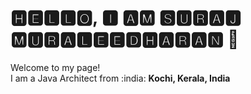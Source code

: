<h1> 🅷🅴🅻🅻🅾, 🅸 🅰🅼 🆂🆄🆁🅰🅹 🅼🆄🆁🅰🅻🅴🅴🅳🅷🅰🆁🅰🅽 👋 </h1>
<p>Welcome to my page! </br> I am a Java Architect from :india: <b>Kochi, Kerala, India</b></p>
<!--
**surajcm/surajcm** is a ✨ _special_ ✨ repository because its `README.md` (this file) appears on your GitHub profile.

Here are some ideas to get you started:

- 🔭 I’m currently working on ...
- 🌱 I’m currently learning ...
- 👯 I’m looking to collaborate on ...
- 🤔 I’m looking for help with ...
- 💬 Ask me about ...
- 📫 How to reach me: ...
- 😄 Pronouns: ...
- ⚡ Fun fact: ...
-->
